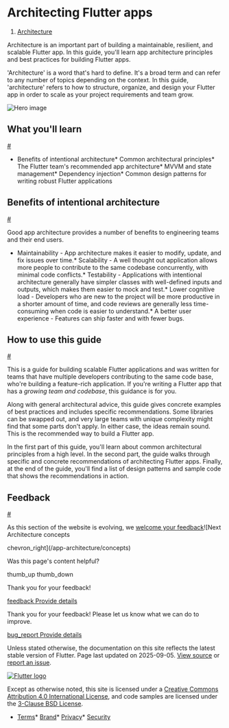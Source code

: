 Architecting Flutter apps
=========================

1. [Architecture](/app-architecture)

Architecture is an important part of building a maintainable, resilient, and scalable Flutter app. In this guide, you'll learn app architecture principles and best practices for building Flutter apps.

'Architecture' is a word that's hard to define. It's a broad term and can refer to any number of topics depending on the context. In this guide, 'architecture' refers to how to structure, organize, and design your Flutter app in order to scale as your project requirements and team grow.

![Hero image](/assets/images/docs/app-architecture/hero-image.png)

What you'll learn
-----------------

[#](#what-youll-learn)

* Benefits of intentional architecture* Common architectural principles* The Flutter team's recommended app architecture* MVVM and state management* Dependency injection* Common design patterns for writing robust Flutter applications

Benefits of intentional architecture
------------------------------------

[#](#benefits-of-intentional-architecture)

Good app architecture provides a number of benefits to engineering teams and their end users.

* Maintainability - App architecture makes it easier to modify, update, and fix issues over time.* Scalability - A well thought out application allows more people to contribute to the same codebase concurrently, with minimal code conflicts.* Testability - Applications with intentional architecture generally have simpler classes with well-defined inputs and outputs, which makes them easier to mock and test.* Lower cognitive load - Developers who are new to the project will be more productive in a shorter amount of time, and code reviews are generally less time-consuming when code is easier to understand.* A better user experience - Features can ship faster and with fewer bugs.

How to use this guide
---------------------

[#](#how-to-use-this-guide)

This is a guide for building scalable Flutter applications and was written for teams that have multiple developers contributing to the same code base, who're building a feature-rich application. If you're writing a Flutter app that has a *growing team and codebase*, this guidance is for you.

Along with general architectural advice, this guide gives concrete examples of best practices and includes specific recommendations. Some libraries can be swapped out, and very large teams with unique complexity might find that some parts don't apply. In either case, the ideas remain sound. This is the recommended way to build a Flutter app.

In the first part of this guide, you'll learn about common architectural principles from a high level. In the second part, the guide walks through specific and concrete recommendations of architecting Flutter apps. Finally, at the end of the guide, you'll find a list of design patterns and sample code that shows the recommendations in action.

Feedback
--------

[#](#feedback)

As this section of the website is evolving, we [welcome your feedback](https://google.qualtrics.com/jfe/form/SV_4T0XuR9Ts29acw6?page=%22index%22)![Next Architecture concepts

chevron\_right](/app-architecture/concepts) 

Was this page's content helpful?

thumb\_up thumb\_down

Thank you for your feedback!

 [feedback Provide details](https://github.com/flutter/website/issues/new?template=1_page_issue.yml&&page-url=https://docs.flutter.dev/app-architecture/&page-source=https://github.com/flutter/website/tree/main/src/content/app-architecture/index.md)

Thank you for your feedback! Please let us know what we can do to improve.

 [bug\_report Provide details](https://github.com/flutter/website/issues/new?template=1_page_issue.yml&&page-url=https://docs.flutter.dev/app-architecture/&page-source=https://github.com/flutter/website/tree/main/src/content/app-architecture/index.md)

Unless stated otherwise, the documentation on this site reflects the latest stable version of Flutter. Page last updated on 2025-09-05. [View source](https://github.com/flutter/website/tree/main/src/content/app-architecture/index.md) or [report an issue](https://github.com/flutter/website/issues/new?template=1_page_issue.yml&&page-url=https://docs.flutter.dev/app-architecture/&page-source=https://github.com/flutter/website/tree/main/src/content/app-architecture/index.md "Report an issue with this page").

[![Flutter logo](/assets/images/branding/flutter/logo+text/horizontal/white.svg)](https://flutter.dev)

Except as otherwise noted, this site is licensed under a [Creative Commons Attribution 4.0 International License](https://creativecommons.org/licenses/by/4.0/), and code samples are licensed under the [3-Clause BSD License](https://opensource.org/licenses/BSD-3-Clause).

* [Terms](/tos "Terms of use")* [Brand](/brand "Brand usage guidelines")* [Privacy](https://policies.google.com/privacy "Privacy policy")* [Security](/security "Security philosophy and practices")

   